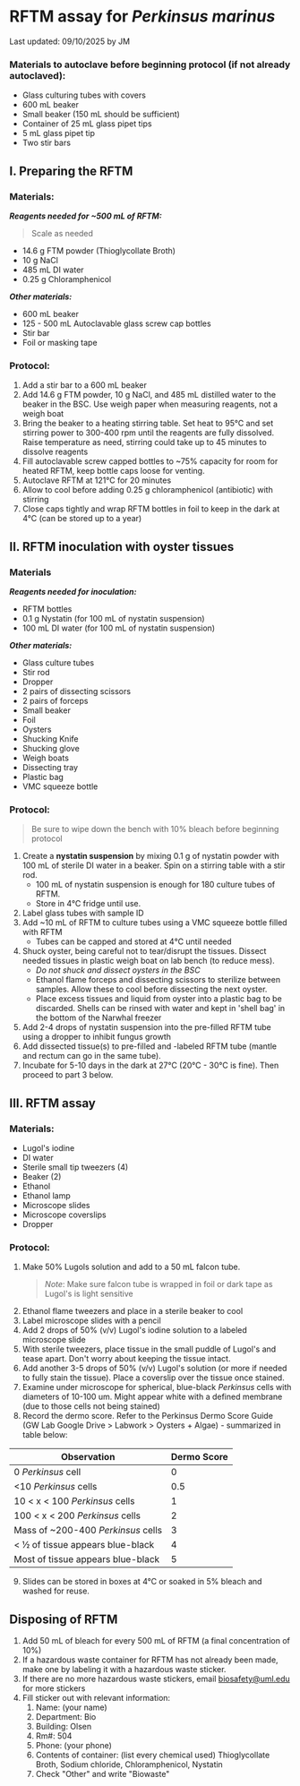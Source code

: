 # RFTM assay for *Perkinsus marinus*
Last updated: 09/10/2025 by JM

### **Materials to autoclave before beginning protocol** (if not already autoclaved):
- Glass culturing tubes with covers 
- 600 mL beaker
- Small beaker (150 mL should be sufficient)
- Container of 25 mL glass pipet tips 
- 5 mL glass pipet tip
- Two stir bars

## I. Preparing the RFTM
### **Materials:**
***Reagents needed for ~500 mL of RFTM:***
>Scale as needed
- 14.6 g FTM powder (Thioglycollate Broth)
- 10 g NaCl
- 485 mL DI water
- 0.25 g Chloramphenicol

***Other materials:***
- 600 mL beaker 
- 125 - 500 mL Autoclavable glass screw cap bottles
- Stir bar 
- Foil or masking tape

### **Protocol:**
1. Add a stir bar to a 600 mL beaker
2. Add 14.6 g FTM powder, 10 g NaCl, and 485 mL distilled water to the beaker in the BSC. Use weigh paper when measuring reagents, not a weigh boat
3. Bring the beaker to a heating stirring table. Set heat to 95℃ and set stirring power to 300-400 rpm until the reagents are fully dissolved. Raise temperature as need, stirring could take up to 45 minutes to dissolve reagents
4. Fill autoclavable screw capped bottles to ~75% capacity for room for heated RFTM, keep bottle caps loose for venting. 
5. Autoclave RFTM at 121°C for 20 minutes
6. Allow to cool before adding 0.25 g chloramphenicol (antibiotic) with stirring
7. Close caps tightly and wrap RFTM bottles in foil to keep in the dark at 4°C (can be stored up to a year)

## II. RFTM inoculation with oyster tissues
### **Materials**
***Reagents needed for inoculation:*** 
- RFTM bottles
- 0.1 g Nystatin (for 100 mL of nystatin suspension)
- 100 mL DI water (for 100 mL of nystatin suspension)

***Other materials:***
- Glass culture tubes
- Stir rod
- Dropper
- 2 pairs of dissecting scissors
- 2 pairs of forceps 
- Small beaker 
- Foil
- Oysters 
- Shucking Knife
- Shucking glove
- Weigh boats
- Dissecting tray
- Plastic bag 
- VMC squeeze bottle

### **Protocol:**
>Be sure to wipe down the bench with 10% bleach before beginning protocol
1. Create a **nystatin suspension** by mixing 0.1 g of nystatin powder with 100 mL of sterile DI water in a beaker. Spin on a stirring table with a stir rod. 
	- 100 mL of nystatin suspension is enough for 180 culture tubes of RFTM. 
	- Store in 4℃ fridge until use. 
2. Label glass tubes with sample ID
3. Add ~10 mL of RFTM to culture tubes using a VMC squeeze bottle filled with RFTM
	- Tubes can be capped and stored at 4℃ until needed
4. Shuck oyster, being careful not to tear/disrupt the tissues. Dissect needed tissues in plastic weigh boat on lab bench (to reduce mess).
	- *Do not shuck and dissect oysters in the BSC*
	- Ethanol flame forceps and dissecting scissors to sterilize between samples. Allow these to cool before dissecting the next oyster.
	- Place excess tissues and liquid from oyster into a plastic bag to be discarded. Shells can be rinsed with water and kept in 'shell bag' in the bottom of the Narwhal freezer
5. Add 2-4 drops of nystatin suspension into the pre-filled RFTM tube using a dropper to inhibit fungus growth
6. Add dissected tissue(s) to pre-filled and -labeled RFTM tube (mantle and rectum can go in the same tube). 
7. Incubate for 5-10 days in the dark at 27°C (20°C - 30°C is fine). Then proceed to part 3 below.


## III. RFTM assay
### **Materials:**
- Lugol's iodine
- DI water
- Sterile small tip tweezers (4)
- Beaker (2)
- Ethanol
- Ethanol lamp
- Microscope slides
- Microscope coverslips
- Dropper

### **Protocol:**
1. Make 50% Lugols solution and add to a 50 mL falcon tube. 
	>*Note*: Make sure falcon tube is wrapped in foil or dark tape as Lugol's is light sensitive
2. Ethanol flame tweezers and place in a sterile beaker to cool
3. Label microscope slides with a pencil 
4. Add 2 drops of 50% (v/v) Lugol's iodine solution to a labeled microscope slide
5. With sterile tweezers, place tissue in the small puddle of Lugol's and tease apart. Don't worry about keeping the tissue intact. 
6. Add another 3-5 drops of 50% (v/v) Lugol's solution (or more if needed to fully stain the tissue). Place a coverslip over the tissue once stained.
7. Examine under microscope for spherical, blue-black *Perkinsus* cells with diameters of 10-100 um. Might appear white with a defined membrane (due to those cells not being stained)
8. Record the dermo score. Refer to the Perkinsus Dermo Score Guide (GW Lab Google Drive > Labwork > Oysters + Algae) - summarized in table below:

| Observation                        | Dermo Score |
| ---------------------------------- | ----------- |
| 0 *Perkinsus* cell                 | 0           |
| <10 *Perkinsus* cells              | 0.5         |
| 10 < x < 100 *Perkinsus* cells     | 1           |
| 100 < x < 200 *Perkinsus* cells    | 2           |
| Mass of ~200-400 *Perkinsus* cells | 3           |
| < ½ of tissue appears blue-black   | 4           |
| Most of tissue appears blue-black  | 5           |
9. Slides can be stored in boxes at 4°C or soaked in 5% bleach and washed for reuse.

## Disposing of RFTM
1. Add 50 mL of bleach for every 500 mL of RFTM (a final concentration of 10%)
2. If a hazardous waste container for RFTM has not already been made, make one by labeling it with a hazardous waste sticker. 
3. If there are no more hazardous waste stickers, email biosafety@uml.edu for more stickers
4. Fill sticker out with relevant information: 
	1. Name: (your name)
	2. Department: Bio
	3. Building: Olsen
	4. Rm#: 504
	5. Phone: (your phone)
	6. Contents of container: (list every chemical used) Thioglycollate Broth, Sodium chloride, Chloramphenicol, Nystatin
	7. Check "Other" and write "Biowaste"